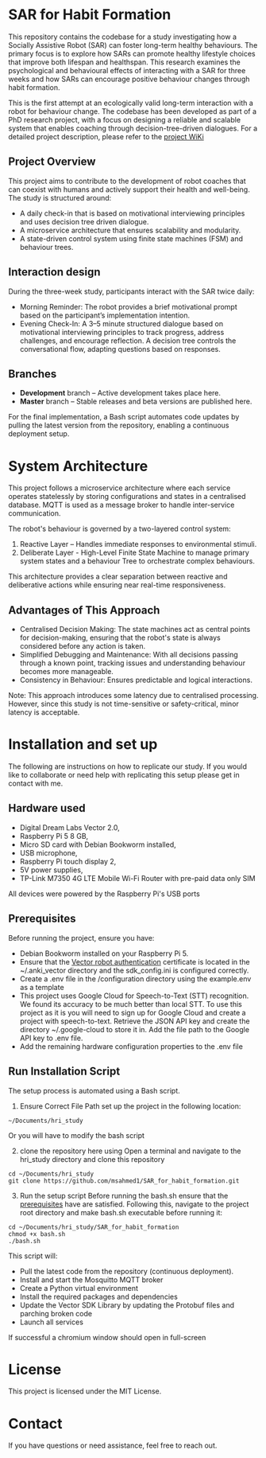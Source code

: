 # SAR for Habit Formation

This repository contains the codebase for a study investigating how a Socially Assistive Robot (SAR) can foster long-term healthy behaviours. The primary focus is to explore how SARs can promote healthy lifestyle choices that improve both lifespan and healthspan. This research examines the psychological and behavioural effects of interacting with a SAR for three weeks and how SARs can encourage positive behaviour changes through habit formation.

This is the first attempt at an ecologically valid long-term interaction with a robot for behaviour change. The codebase has been developed as part of a PhD research project, with a focus on designing a reliable and scalable system that enables coaching through decision-tree-driven dialogues. For a detailed project description, please refer to the [project WiKi](https://github.com/msahmed1/SAR_for_habit_formation/wiki)


## Project Overview

This project aims to contribute to the development of robot coaches that can coexist with humans and actively support their health and well-being. The study is structured around:
- A daily check-in that is based on motivational interviewing principles and uses decision tree driven dialogue.
- A microservice architecture that ensures scalability and modularity.
- A state-driven control system using finite state machines (FSM) and behaviour trees.


## Interaction design

During the three-week study, participants interact with the SAR twice daily:
- Morning Reminder: The robot provides a brief motivational prompt based on the participant’s implementation intention.
- Evening Check-In: A 3–5 minute structured dialogue based on motivational interviewing principles to track progress, address challenges, and encourage reflection. A decision tree controls the conversational flow, adapting questions based on responses.


## Branches

- **Development** branch – Active development takes place here.
- **Master** branch – Stable releases and beta versions are published here.

For the final implementation, a Bash script automates code updates by pulling the latest version from the repository, enabling a continuous deployment setup.


# System Architecture

This project follows a microservice architecture where each service operates statelessly by storing configurations and states in a centralised database. MQTT is used as a message broker to handle inter-service communication.

The robot's behaviour is governed by a two-layered control system:
1. Reactive Layer – Handles immediate responses to environmental stimuli.
2. Deliberate Layer - High-Level Finite State Machine to manage primary system states and a behaviour Tree to orchestrate complex behaviours.

This architecture provides a clear separation between reactive and deliberative actions while ensuring near real-time responsiveness.


## Advantages of This Approach

- Centralised Decision Making: The state machines act as central points for decision-making, ensuring that the robot's state is always considered before any action is taken.
- Simplified Debugging and Maintenance: With all decisions passing through a known point, tracking issues and understanding behaviour becomes more manageable.
- Consistency in Behaviour: Ensures predictable and logical interactions.

Note: This approach introduces some latency due to centralised processing. However, since this study is not time-sensitive or safety-critical, minor latency is acceptable.


# Installation and set up

The following are instructions on how to replicate our study. If you would like to collaborate or need help with replicating this setup please get in contact with me.


## Hardware used

- Digital Dream Labs Vector 2.0,
- Raspberry Pi 5 8 GB,
- Micro SD card with Debian Bookworm installed,
- USB microphone,
- Raspberry Pi touch display 2,
- 5V power supplies,
- TP-Link M7350 4G LTE Mobile Wi-Fi Router with pre-paid data only SIM

All devices were powered by the Raspberry Pi's USB ports


## Prerequisites

Before running the project, ensure you have:
- Debian Bookworm installed on your Raspberry Pi 5.
- Ensure that the [Vector robot authentication](https://github.com/msahmed1/SAR_for_habit_formation/wiki/Installation-and-Setup#authenticate-the-vector-robot-1) certificate is located in the ~/.anki_vector directory and the sdk_config.ini is configured correctly.
- Create a .env file in the /configuration directory using the example.env as a template
- This project uses Google Cloud for Speech-to-Text (STT) recognition. We found its accuracy to be much better than local STT. To use this project as it is you will need to sign up for Google Cloud and create a project with speech-to-text. Retrieve the JSON API key and create the directory ~/.google-cloud to store it in. Add the file path to the Google API key to .env file.
- Add the remaining hardware configuration properties to the .env file


## Run Installation Script

The setup process is automated using a Bash script.
1. Ensure Correct File Path
set up the project in the following location:

```
~/Documents/hri_study
```

Or you will have to modify the bash script

2. clone the repository here using
Open a terminal and navigate to the hri_study directory and clone this repository

```
cd ~/Documents/hri_study
git clone https://github.com/msahmed1/SAR_for_habit_formation.git
```

3. Run the setup script
Before running the bash.sh ensure that the [prerequisites](#prerequisites) have are satisfied. Following this, navigate to the project root directory and make bash.sh executable before running it:

```
cd ~/Documents/hri_study/SAR_for_habit_formation
chmod +x bash.sh
./bash.sh
```

This script will:
- Pull the latest code from the repository (continuous deployment).
- Install and start the Mosquitto MQTT broker
- Create a Python virtual environment
- Install the required packages and dependencies
- Update the Vector SDK Library by updating the Protobuf files and parching broken code
- Launch all services

If successful a chromium window should open in full-screen


# License

This project is licensed under the MIT License.


# Contact

If you have questions or need assistance, feel free to reach out.
